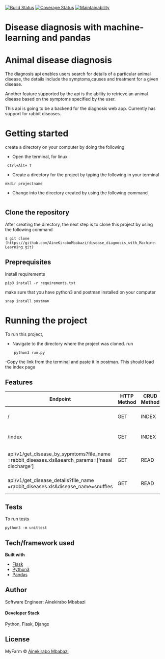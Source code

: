 [![Build Status](https://travis-ci.org/AineKiraboMbabazi/disease_diagnosis_with_Machine-Learning.svg?branch=diagnosis-api)](https://travis-ci.org/AineKiraboMbabazi/disease_diagnosis_with_Machine-Learning)
[![Coverage Status](https://coveralls.io/repos/github/AineKiraboMbabazi/disease_diagnosis_with_Machine-Learning/badge.svg?branch=diagnosis-api)](https://coveralls.io/github/AineKiraboMbabazi/disease_diagnosis_with_Machine-Learning?branch=diagnosis-api)
[![Maintainability](https://api.codeclimate.com/v1/badges/1b4e5b23bea9dcb5f9d4/maintainability)](https://codeclimate.com/github/AineKiraboMbabazi/disease_diagnosis_with_Machine-Learning/maintainability)


# Disease diagnosis with machine-learning and pandas
# Animal disease diagnosis
The diagnosis api enables users search for details of a particular animal disease, the details include the symptoms,causes and treatment for a given disease. 

Another feature supported by the api is the ability to retrieve an animal disease based on the symptoms specified by the user.

This api is going to be a backend for the diagnosis web app. Currently has support for rabbit diseases.


# Getting started #
create a directory on your computer by doing the following 
- Open the terminal, for linux
```
 Ctrl+Alt+ T
 ```
 - Create a directory for the project by typing the following in your terminal
 ```
 mkdir projectname
 ```
 - Change into the directory created by using the following command
 ```cd projectname
 ```
## Clone the repository
After creating the directory, the next step is to clone this project by using the following command
```
$ git clone (https://github.com/AineKiraboMbabazi/disease_diagnosis_with_Machine-Learning.git)

```

## Preprequisites ##
Install requirements
```
pip3 install -r requirements.txt
```
make sure that you have  python3 and postman installed on your computer
```
snap install postman
```

# Running the project #
To run this project, 
- Navigate to the directory where the project was cloned.
run 
```
    python3 run.py
```
-Copy the link from the terminal and paste it in postman. This should load the index page

## Features

|Endpoint   |  HTTP Method  |CRUD Method   |Result   |  
|---|---|---|---|
| / |GET   |INDEX   |  Loads the home page |
| /index  |GET   |INDEX   |  Loads the home page |
| api/v1/get_disease_by_sypmtoms?file_name =rabbit_diseases.xls&search_params=['nasal discharge']  |GET   |READ  |  Search disease by symptoms  | 
| api/v1/get_disease_details?file_name =rabbit_diseases.xls&disease_name=snuffles  |GET   |READ   |   Get disease details|

## Tests 
To run tests
```
python3 -m unittest
```
## Tech/framework used

<b>Built with</b>
- [Flask](http://flask.pocoo.org/docs/1.0/)
- [Python3](https://docs.python.org/3/)
- [Pandas](https://pandas.pydata.org/)

## Author
Software Engineer: Ainekirabo Mbabazi
#### Developer Stack
Python, Flask, Django


## License

MyFarm © [Ainekirabo Mbabazi]()